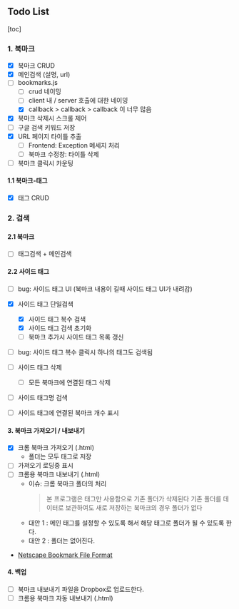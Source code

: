 ## Todo List ##

[toc]
### 1. 북마크 ###
- [x] 북마크 CRUD
- [x] 메인검색 (설명, url)
- [ ] bookmarks.js
    - [ ] crud 네이밍
    - [ ] client 내 / server 호출에 대한 네이밍
    - [x] callback > callback > callback 이 너무 많음
- [x] 북마크 삭제시 스크롤 제어
- [ ] 구글 검색 키워드 저장
- [x] URL 페이지 타이틀 추출
    - [ ] Frontend: Exception 메세지 처리
    - [ ] 북마크 수정창: 타이틀 삭제
- [ ] 북마크 클릭시 카운팅

#### 1.1 북마크-태그 ####
- [x] 태그 CRUD


### 2. 검색 ###
#### 2.1 북마크 ####
- [ ] 태그검색 + 메인검색

#### 2.2 사이드 태그 ####
- [ ] bug: 사이드 태그 UI (북마크 내용이 길때 사이드 태그 UI가 내려감)
- [x] 사이드 태그 단일검색
    - [x] 사이드 태그 복수 검색
    - [x] 사이드 태그 검색 초기화
    - [ ] 북마크 추가시 사이드 태그 목록 갱신
- [ ] bug: 사이드 태그 복수 클릭시 하나의 태그도 검색됨
- [ ] 사이드 태그 삭제
    - [ ] 모든 북마크에 연결된 태그 삭제
- [ ] 사이드 태그명 검색
- [ ] 사이드 태그에 연결된 북마크 개수 표시


#### 3. 북마크 가져오기 / 내보내기 ####
- [x] 크롬 북마크 가져오기 (.html)
    - 폴더는 모두 태그로 저장
- [ ] 가져오기 로딩중 표시
- [ ] 크롬용 북마크 내보내기 (.html)
    - 이슈: 크롬 북마크 폴더의 처리
        > 본 프로그램은 태그만 사용함으로 기존 폴더가 삭제된다
        > 기존 폴더를 데이터로 보관하여도 새로 저장하는 북마크의 경우 폴더가 없다
    - 대안 1 : 메인 태그를 설정할 수 있도록 해서 해당 태그로 폴더가 될 수 있도록 한다.
    - 대안 2 : 폴더는 없어진다.
- [Netscape Bookmark File Format](https://msdn.microsoft.com/en-us/library/aa753582.aspx)


#### 4. 백업 ####
- [ ] 북마크 내보내기 파일을 Dropbox로 업로드한다.
- [ ] 크롬용 북마크 자동 내보내기 (.html)

